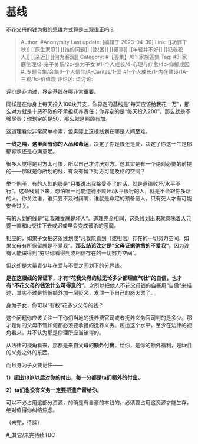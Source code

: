 # 基线
[不花父母的钱为傲的思维方式算是三观很正吗？](https://www.zhihu.com/question/48824579/answer/2121340497)

> Author: #Anonymity
> Last update: [编辑于 2023-04-30]
> Link: [[功罪千秋]] [[原生家庭]] [[谁的问题]] [[脱困]] [[懂事]] [[年轻并不好]] [[犯我犯人]] [[亲近]] [[何为客观]]
> Category: #【答集】/01-家族答集
> Tag:  #3-家庭伦理/2-亲子关系/2c-身为子女 #1-个人成长/4-心理与疗愈/4c-抑郁成因 #_专题合集/合集6-个人信仰/A-Caritas/1-爱 #1-个人成长/1-内在建设/1A-三观/1c-价值观
> 评论区:
> 泛讨论:

评价是非功过，界定基线在哪非常重要。

同样是在你身上每天投入100块开支，你界定的基线是“每天应该给我花一万”，那么对方就是十恶不赦的不承担抚养责任；你界定的是“每天投入200”，那么就是不够尽责；你划定的是50，那么就是照顾有加。

这道理看似非常简单朴素，但实际上这根线划在哪是人间至难。

**一线之隔，这里面有你的人品和命运**，决定了你是恨还是爱，决定了你这一生是郁郁寡欢还是心满意足。

很多人觉得是对方太可恨，所以自己才讨厌对方。这其实是有一个绝对必要的前提的——那就是你所划的线，有没有留下对方可能及格的空间？

举个例子，有的人划的线是“只要说出我接受不了的话，就是道德败坏/水平不行”。这条线划下来，恐怕唯一可能道德不败坏/水平很行的人，就是不会跟你多话的人。你关注谁，谁只要不及时闭嘴，谁就是命定的预备恶人，只有死人才有可能安全过关。

有的人划的线是“让我难受就是坏人”。道理完全相同，这条线划出来就意味着人只要一直和ta交往下去或迟或早会变成该杀的恶魔。

相应的，如果子女把这条线划成“凡我能看到（或相信）存在的一切努力空间，如果父母有所保留就是不爱我”。**那么结论注定是“父母证据确凿的不爱我”**。因为没有人能做得到“穷尽你看得到或相信存在的一切努力空间”。

但这却是大量青少年在爱与不爱之间划下的分界线。

**是在这根线的保证下，才有“花我父母的钱无论多少都理直气壮”的自信，也才有“不花父母的钱没什么可得意的”**。之所以把他人不花父母钱的自豪用“自傲”来描述，其实不过是悄悄额外加一层贬义，发泄一下自己的怒火罢了。

身为子女，你可以“有权”花多少父母的钱？

这个问题你应该关注一下你们当地的抚养费官司或者抚养义务官司判的是多少。那才是你的父母不管如何都必须要承担的抚养义务。超出这个水平，至少在法律的视角看来，并不认为那是你理所应当该得的。

从法律的视角看来，那都是来自父母的**额外付出**。给你，是你的额外福利，是ta们的义务之外的东西。

而且身为子女要记住——

**1）超出18岁以后对你的付出，每一分都是ta们额外的付出。**

**2）ta们也没有义务一定要把遗产留给你**。

可以不必占用这部分资源，的确是有自豪的本钱的。必须要占用这资源才能生存，绝对值得你纠结焦虑。

（未完，待续）

#_其它/未完待续TBC
